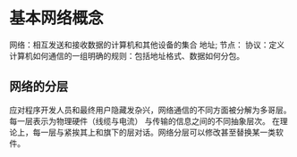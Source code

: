 # 基本网络概念
网络：相互发送和接收数据的计算机和其他设备的集合
地址;
节点：
协议：定义计算机如何通信的一组明确的规则：包括地址格式、数据如何分包。
## 网络的分层
应对程序开发人员和最终用户隐藏发杂兴，网络通信的不同方面被分解为多哥层。每一层表示为物理硬件（线缆与电流）
与传输的信息之间的不同抽象层次。
在理论上，每一层与紧挨其上和旗下的层对话。网络分层可以修改甚至替换某一类软件。
